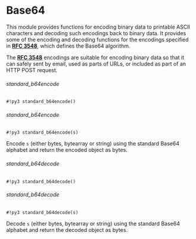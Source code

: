 # Base64

This module provides functions for encoding binary data to printable
ASCII characters and decoding such encodings back to binary data.
It provides some of the encoding and decoding functions for the encodings specified in
[**RFC 3548**](https://tools.ietf.org/html/rfc3548.html), which defines the Base64 algorithm.

The [**RFC 3548**](https://tools.ietf.org/html/rfc3548.html) encodings are suitable for encoding binary data so that it can
safely sent by email, used as parts of URLs, or included as part of an HTTP
POST request.

###### standard_b64encode

```#!py3 standard_b64encode()```

###### standard_b64encode

```#!py3 standard_b64encode(s)```

Encode ```s``` (either bytes, bytearray or string) using the standard Base64 alphabet and return the encoded object as bytes.

###### standard_b64decode

```#!py3 standard_b64decode()```

###### standard_b64decode

```#!py3 standard_b64decode(s)```

Decode ```s``` (either bytes, bytearray or string) using the standard Base64 alphabet and return the decoded object as bytes.
<!--stackedit_data:
eyJoaXN0b3J5IjpbLTEzMjEzMTAxNjZdfQ==
-->